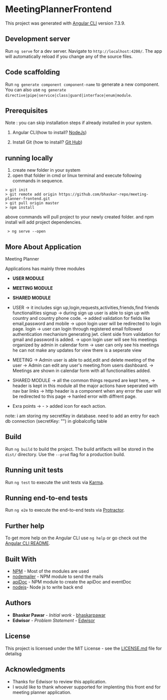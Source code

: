 # MeetingPlannerFrontend

This project was generated with [Angular CLI](https://github.com/angular/angular-cli) version 7.3.9.

## Development server

Run `ng serve` for a dev server. Navigate to `http://localhost:4200/`. The app will automatically reload if you change any of the source files.

## Code scaffolding

Run `ng generate component component-name` to generate a new component. You can also use `ng generate directive|pipe|service|class|guard|interface|enum|module`.

## Prerequisites
 Note : you can skip installation steps if already installed in your system.
  1. Angular CLI(how to install? <a href="https://cli.angular.io/">NodeJs</a>)
  
  2. Install Git (how to install? <a href="https://git-scm.com/downloads">Git Hub</a>)

  
## running locally
 
 1. create new folder in your system
 2. open that folder in cmd or linux terminal and execute following commands in sequence.
 
 ```
 > git init
 > git remote add origin https://github.com/bhaskar-repo/meeting-planner-frontend.git
 > git pull origin master
 > npm install
 ```
 above commands will pull project to your newly created folder. and npm install will add project dependencies.
```
 > ng serve --open
```
## More About Application
Meeting Planner	

Applications has mainly three modules
 
  * **USER MODULE** 
  * **MEETING MODULE**
  * **SHARED MODULE**
  
  * USER -> it includes sign up,login,requests,activities,friends,find friends functionalities
		signup -> during sign up user is able to sign up with country and country phone code.
			   -> added validation for fields like email,password and mobile
			   -> upon login user will be redirected to login page.
		login  -> user can login through registered email followed authentication mechanism generating jwt.
				  client side from validation for gmail and password is added.
		-> upon login user will see his meetings organized by admin in calendar form
		-> user can only see his meetings he can not make any updates for view there is a seperate view
		
 * MEETING -> Admin user is able to add,edit and delete meeting of the user
		 -> Admin can edit any user's meeting.from users dashboard.
		 -> Meetings are shown in calendar form with all functionalities added.
		
 * SHARED MODULE -> all the common things requred are kept here,
				-> header is kept in this module all the major actions have seperated with nav bar links
				-> http header is a component when any error the user will be redirected to this page
				-> hanled error with diffrent page.
				
 * Exra points -> 
			- > added icon for each action.

note: i am storing my secretKey in database. need to add an entry for each db connection (secretKey: "") in globalcofig table

## Build

Run `ng build` to build the project. The build artifacts will be stored in the `dist/` directory. Use the `--prod` flag for a production build.

## Running unit tests

Run `ng test` to execute the unit tests via [Karma](https://karma-runner.github.io).

## Running end-to-end tests

Run `ng e2e` to execute the end-to-end tests via [Protractor](http://www.protractortest.org/).

## Further help

To get more help on the Angular CLI use `ng help` or go check out the [Angular CLI README](https://github.com/angular/angular-cli/blob/master/README.md).

## Built With

* [NPM](https://www.npmjs.com/) - Most of the modules are used
* [nodemailer](https://nodemailer.com/about/) - NPM module to send the mails
* [apiDoc](http://apidocjs.com/) - NPM module to create the apiDoc and eventDoc
* [nodejs](https://nodejs.org)- Node js to write back end

## Authors

* **Bhaskar Pawar** - *Initial work* - [bhaskarpawar](https://github.com/bhaskar-repo)
* **Edwisor** - *Problem Statement* - [Edwisor](https://www.edwisor.com)

## License

This project is licensed under the MIT License - see the [LICENSE.md](LICENSE.md) file for detailsg

## Acknowledgments

* Thanks for Edwisor to review this application.
* I would like to thank whoever supported for implenting this front end for meeting planner application.

